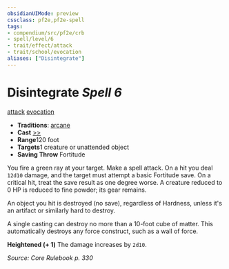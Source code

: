 ```yaml
---
obsidianUIMode: preview
cssclass: pf2e,pf2e-spell
tags:
- compendium/src/pf2e/crb
- spell/level/6
- trait/effect/attack
- trait/school/evocation
aliases: ["Disintegrate"]
---
```

# Disintegrate *Spell 6*   
[attack](attack.md)  [evocation](evocation.md)  

- **Traditions**: [arcane](arcane.md)
- **Cast** [>>](chapter-9-playing-the-game.md#Actions "Two-Action") 
- **Range**120 foot
- **Targets**1 creature or unattended object
- **Saving Throw** Fortitude

You fire a green ray at your target. Make a spell attack. On a hit you deal `12d10` damage, and the target must attempt a basic Fortitude save. On a critical hit, treat the save result as one degree worse. A creature reduced to 0 HP is reduced to fine powder; its gear remains.

An object you hit is destroyed (no save), regardless of Hardness, unless it's an artifact or similarly hard to destroy.

A single casting can destroy no more than a 10-foot cube of matter. This automatically destroys any force construct, such as a wall of force.

**Heightened (+ 1)** The damage increases by `2d10`.

*Source: Core Rulebook p. 330*